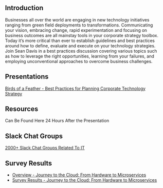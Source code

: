 ## Introduction
Businesses all over the world are engaging in new technology initiatives ranging from green field deployments to transformations. Communicating your vision, embracing change, rapid experimentation and focusing on business outcomes are all mainstay tools in your corporate strategy toolbox. Today it’s more critical than ever to establish guidelines and best practices around how to define, evaluate and execute on your technology strategies. Join Sean Davis in a best practices discussion covering various topics such as how to leverage the right opportunities, learning from your failures, and employing unconventional approaches to overcome business challenges.

## Presentations
[Birds of a Feather - Best Practices for Planning Corporate Technology Strategy](Birds_of_a_Feather.pdf)

## Resources
Can Be Found Here 24 Hours After the Presentation

## Slack Chat Groups
[2000+ Slack Chat Groups Related To IT](https://standuply.com/slack-chat-groups)

## Survey Results
* [Overview - Journey to the Cloud: From Hardware to Microservices](https://github.com/imseandavis/Presentations/blob/master/2018/ITDevConnections/Surveys/BOAF_Introduction_Executive_Summary.pdf)
* [Survey Results - Journey to the Cloud: From Hardware to Microservices](https://github.com/imseandavis/Presentations/blob/master/2018/ITDevConnections/Surveys/BOAF_Introduction_Survey_Results.pdf)
